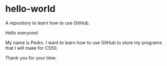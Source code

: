 # hello-world
A repository to learn how to use GitHub.

Hello everyone!

My name is Pedro. I want to learn how to use GitHub to store my programs that I will make for CS50.

Thank you for your time.
